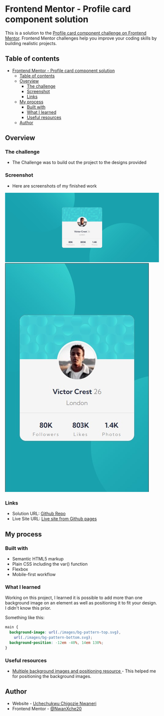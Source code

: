 # Frontend Mentor - Profile card component solution

This is a solution to the [Profile card component challenge on Frontend Mentor](https://www.frontendmentor.io/challenges/profile-card-component-cfArpWshJ). Frontend Mentor challenges help you improve your coding skills by building realistic projects.

## Table of contents

- [Frontend Mentor - Profile card component solution](#frontend-mentor---profile-card-component-solution)
  - [Table of contents](#table-of-contents)
  - [Overview](#overview)
    - [The challenge](#the-challenge)
    - [Screenshot](#screenshot)
    - [Links](#links)
  - [My process](#my-process)
    - [Built with](#built-with)
    - [What I learned](#what-i-learned)
    - [Useful resources](#useful-resources)
  - [Author](#author)

## Overview

### The challenge

- The Challenge was to build out the project to the designs provided

### Screenshot

- Here are screenshots of my finished work

![](./images/Screenshot-ProfileCard-Desktop-view.jpg)
![](./images/Screenshot-ProfileCard-Mobile-view.jpg)

### Links

- Solution URL: [Github Repo](https://github.com/NwanXche20/Frontendmentor-Challenge-profile-card-component)
- Live Site URL: [Live site from Github pages](https://nwanxche20.github.io/Frontendmentor-Challenge-profile-card-component)

## My process

### Built with

- Semantic HTML5 markup
- Plain CSS including the var() function
- Flexbox
- Mobile-first workflow

### What I learned

Working on this project, I learned it is possible to add more than one background image on an element as well as positioning it to fit your design. I didn't know this prior.

Something like this:

```css
main {
  background-image: url(./images/bg-pattern-top.svg),
    url(./images/bg-pattern-bottom.svg);
  background-position: -12em -40%, 14em 130%;
}
```

### Useful resources

- [Multiple background images and positioning resource ](https://www.geeksforgeeks.org/css-background-position-property/) - This helped me for positioning the background images.

## Author

- Website - [Uchechukwu Chigozie Nwaneri](https://uchechukwu.vercel.app)
- Frontend Mentor - [@NwanXche20](https://www.frontendmentor.io/profile/@NwanXche20)
